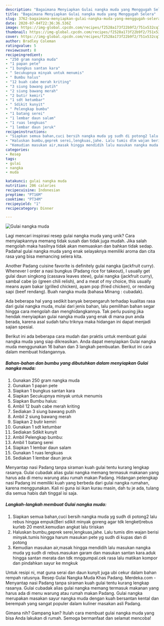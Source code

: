 ```yaml
---
description: "Bagaimana Menyiapkan Gulai nangka muda yang Menggugah Selera"
title: "Bagaimana Menyiapkan Gulai nangka muda yang Menggugah Selera"
slug: 3762-bagaimana-menyiapkan-gulai-nangka-muda-yang-menggugah-selera
date: 2020-07-04T22:36:36.536Z
image: https://img-global.cpcdn.com/recipes/f2528a173f22b9f2/751x532cq70/gulai-nangka-muda-foto-resep-utama.jpg
thumbnail: https://img-global.cpcdn.com/recipes/f2528a173f22b9f2/751x532cq70/gulai-nangka-muda-foto-resep-utama.jpg
cover: https://img-global.cpcdn.com/recipes/f2528a173f22b9f2/751x532cq70/gulai-nangka-muda-foto-resep-utama.jpg
author: Bradley Coleman
ratingvalue: 5
reviewcount: 8
recipeingredient:
- "250 gram nangka muda"
- "1 papan pete"
- "1 bungkus santan kara"
- " Secukupnya minyak untuk menumis"
- " Bumbu halus"
- "12 buah cabe merah kriting"
- "3 siung bawang putih"
- "2 siung bawang merah"
- "2 butir kemiri"
- "1 sdt ketumbar"
- " Sdikit kunyit"
- " Pelengkap bumbu"
- "1 batang serei"
- "1 lembar daun salam"
- "1 ruas lengkuas"
- "1 lembar daun jeruk"
recipeinstructions:
- "Siapkan semua bahan,cuci bersih nangka muda yg sudh di potong2 lalu rebus hingga empuk(Beri sdikit minyak goreng agar tdk lengket)rebus kurleb 20 menit.kemudian angkat lalu tiriskan"
- "Haluskan bumbu,geprek serei,lengkuas,jahe. Lalu tumis dlm wajan berisi minyak.tumis hingga harum masukan pete yg sudh di kupas dan di potong"
- "Kemudian masukan air,masak hingga mendidih lalu masukan nangka muda yg sudh di rebus.masukan garam dan masukan santan kara.aduk hingga santan merata dan tdk mnggumpal.cek rasa lalu matikan kompor dan pindahkan sayur ke mngkuk"
categories:
- Resep
tags:
- gulai
- nangka
- muda

katakunci: gulai nangka muda 
nutrition: 206 calories
recipecuisine: Indonesian
preptime: "PT16M"
cooktime: "PT34M"
recipeyield: "1"
recipecategory: Dinner

---
```



![Gulai nangka muda](https://img-global.cpcdn.com/recipes/f2528a173f22b9f2/751x532cq70/gulai-nangka-muda-foto-resep-utama.jpg)

Lagi mencari inspirasi resep gulai nangka muda yang unik? Cara menyiapkannya memang tidak susah dan tidak juga mudah. Jika salah mengolah maka hasilnya tidak akan memuaskan dan bahkan tidak sedap. Padahal gulai nangka muda yang enak selayaknya memiliki aroma dan cita rasa yang bisa memancing selera kita.

Another Padang cuisine favorite is definitely gulai nangka (jackfruit curry). Whenever I order a nasi bungkus (Padang rice for takeout), I usually get gulai daun singkong (cassava leaves stew), gulai nangka (jackfruit curry), sambal cabe ijo (green chili relish), and a meat of my choice, this usually means ayam bakar (grilled chicken), ayam pop (fried chicken), or rendang sapi (beef rendang). Buah nangka muda (bahasa Minang : cubadak).

Ada beberapa hal yang sedikit banyak berpengaruh terhadap kualitas rasa dari gulai nangka muda, mulai dari jenis bahan, lalu pemilihan bahan segar hingga cara mengolah dan menghidangkannya. Tak perlu pusing jika hendak menyiapkan gulai nangka muda yang enak di mana pun anda berada, karena asal sudah tahu triknya maka hidangan ini dapat menjadi sajian spesial.


Berikut ini ada beberapa cara mudah dan praktis untuk membuat gulai nangka muda yang siap dikreasikan. Anda dapat menyiapkan Gulai nangka muda menggunakan 16 bahan dan 3 langkah pembuatan. Berikut ini cara dalam membuat hidangannya.

<!--inarticleads1-->

##### Bahan-bahan dan bumbu yang dibutuhkan dalam menyiapkan Gulai nangka muda:

1. Gunakan 250 gram nangka muda
1. Gunakan 1 papan pete
1. Siapkan 1 bungkus santan kara
1. Siapkan  Secukupnya minyak untuk menumis
1. Siapkan  Bumbu halus:
1. Ambil 12 buah cabe merah kriting
1. Sediakan 3 siung bawang putih
1. Ambil 2 siung bawang merah
1. Siapkan 2 butir kemiri
1. Gunakan 1 sdt ketumbar
1. Sediakan  Sdikit kunyit
1. Ambil  Pelengkap bumbu:
1. Ambil 1 batang serei
1. Siapkan 1 lembar daun salam
1. Gunakan 1 ruas lengkuas
1. Sediakan 1 lembar daun jeruk


Menyantap nasi Padang tanpa siraman kuah gulai tentu kurang lengkap rasanya. Gulai cubadak alias gulai nangka memang termasuk makanan yang harus ada di menu warung atau rumah makan Padang. Hidangan pelengkap nasi Padang ini memiliki kuah yang berbeda dari gulai nangka rumahan, karena menggunakan. Kali ni guna isi ikan kurau masin, dah tu je ada, tulang dia semua habis dah tinggal isi saja. 

<!--inarticleads2-->

##### Langkah-langkah membuat Gulai nangka muda:

1. Siapkan semua bahan,cuci bersih nangka muda yg sudh di potong2 lalu rebus hingga empuk(Beri sdikit minyak goreng agar tdk lengket)rebus kurleb 20 menit.kemudian angkat lalu tiriskan
1. Haluskan bumbu,geprek serei,lengkuas,jahe. Lalu tumis dlm wajan berisi minyak.tumis hingga harum masukan pete yg sudh di kupas dan di potong
1. Kemudian masukan air,masak hingga mendidih lalu masukan nangka muda yg sudh di rebus.masukan garam dan masukan santan kara.aduk hingga santan merata dan tdk mnggumpal.cek rasa lalu matikan kompor dan pindahkan sayur ke mngkuk


Untuk resipi ni, mat guna serai dan daun kunyit juga ubi cekur dalam bahan rempah ratusnya. Resep Gulai Nangka Muda Khas Padang. Merdeka.com - Menyantap nasi Padang tanpa siraman kuah gulai tentu kurang lengkap rasanya. Gulai cubadak alias gulai nangka memang termasuk makanan yang harus ada di menu warung atau rumah makan Padang. Gulai nangka merupakan masakan sayur nangka muda dengan kuah bersantan kental dan berempah yang sangat populer dalam kuliner masakan asli Padang. 

Gimana nih? Gampang kan? Itulah cara membuat gulai nangka muda yang bisa Anda lakukan di rumah. Semoga bermanfaat dan selamat mencoba!
